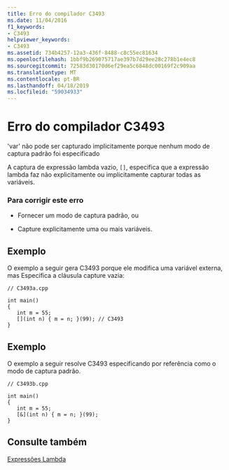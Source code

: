 ```yaml
---
title: Erro do compilador C3493
ms.date: 11/04/2016
f1_keywords:
- C3493
helpviewer_keywords:
- C3493
ms.assetid: 734b4257-12a3-436f-8488-c8c55ec81634
ms.openlocfilehash: 1bbf9b269075717ae397b7d29ee28c278b1e4ec8
ms.sourcegitcommit: 72583d30170d6ef29ea5c6848dc00169f2c909aa
ms.translationtype: MT
ms.contentlocale: pt-BR
ms.lasthandoff: 04/18/2019
ms.locfileid: "59034933"
---
```

# <a name="compiler-error-c3493"></a>Erro do compilador C3493

'var' não pode ser capturado implicitamente porque nenhum modo de captura padrão foi especificado

A captura de expressão lambda vazio, `[]`, especifica que a expressão lambda faz não explicitamente ou implicitamente capturar todas as variáveis.

### <a name="to-correct-this-error"></a>Para corrigir este erro

- Fornecer um modo de captura padrão, ou

- Capture explicitamente uma ou mais variáveis.

## <a name="example"></a>Exemplo

O exemplo a seguir gera C3493 porque ele modifica uma variável externa, mas Especifica a cláusula capture vazia:

```
// C3493a.cpp

int main()
{
   int m = 55;
   [](int n) { m = n; }(99); // C3493
}
```

## <a name="example"></a>Exemplo

O exemplo a seguir resolve C3493 especificando por referência como o modo de captura padrão.

```
// C3493b.cpp

int main()
{
   int m = 55;
   [&](int n) { m = n; }(99);
}
```

## <a name="see-also"></a>Consulte também

[Expressões Lambda](../../cpp/lambda-expressions-in-cpp.md)